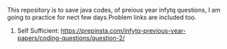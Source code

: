 This repository is to save java codes, of preious year infytq questions, I am going to practice for nect few days.Problem links are included too.
1. Self Sufficient: https://prepinsta.com/infytq-previous-year-papers/coding-questions/question-2/
